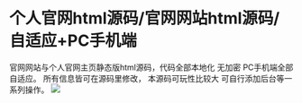 # 个人官网html源码/官网网站html源码/自适应+PC手机端

官网网站与个人官网主页静态版html源码，代码全部本地化 无加密 PC手机端全部自适应。 所有信息皆可在源码里修改， 本源码可玩性比较大 可自行添加后台等一系列操作。
[![](https://wukongymw.com/wp-content/uploads/2023/10/1697461529-ba43fccfdab1f54.jpg)](https://wukongymw.com/wp-content/uploads/2023/10/1697461529-ba43fccfdab1f54.jpg)